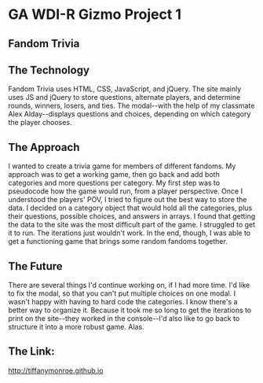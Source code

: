 # GA WDI-R Gizmo Project 1
## Fandom Trivia

## The Technology
Fandom Trivia uses HTML, CSS, JavaScript, and jQuery. The site mainly uses JS and jQuery to store questions, alternate players, and determine rounds, winners, losers, and ties. The modal--with the help of my classmate Alex Alday--displays questions and choices, depending on which category the player chooses.

## The Approach
I wanted to create a trivia game for members of different fandoms. My approach was to get a working game, then go back and add both categories and more questions per category. My first step was to pseudocode how the game would run, from a player perspective. Once I understood the players' POV, I tried to figure out the best way to store the data. I decided on a category object that would hold all the categories, plus their questions, possible choices, and answers in arrays. I found that getting the data to the site was the most difficult part of the game. I struggled to get it to run. The iterations just wouldn't work. In the end, though, I was able to get a functioning game that brings some random fandoms together.

## The Future
There are several things I'd continue working on, if I had more time. I'd like to fix the modal, so that you can't put multiple choices on one modal. I wasn't happy with having to hard code the categories. I know there's a better way to organize it. Because it took me so long to get the iterations to print on the site--they worked in the console--I'd also like to go back to structure it into a more robust game. Alas.

## The Link:
http://tiffanymonroe.github.io
